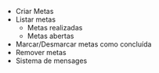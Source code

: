 - Criar Metas
- Listar metas
    - Metas realizadas
    - Metas abertas
- Marcar/Desmarcar metas como concluída
- Remover metas
- Sistema de mensages
